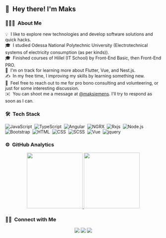 ## 👋 &nbsp;Hey there! I'm Maks

### 👨🏻‍💻 &nbsp;About Me

💡  &nbsp;I like to explore new technologies and develop software solutions and quick hacks.\
🎓 &nbsp;I studied Odessa National Polytechnic University (Electrotechnical systems of electricity consumption (as per kinds)).\
🎓 &nbsp;Finished courses of Hillel (IT School) by Front-End Basic, then Front-End PRO.\
🌱 &nbsp;I'm on track for learning more about Flutter, Vue, and Nest.js.\
✍️ &nbsp;In my free time, I improving my skills by learning something new.\
💬 &nbsp;Feel free to reach out to me for pro bono consulting and volunteering, or just for some interesting discussion.\
✉️ &nbsp;You can shoot me a message at <a href="https://telegram.im/@maksiemens">@maksiemens</a>. I'll try to respond as soon as I can.

### 🛠 &nbsp;Tech Stack
![JavaScript](https://img.shields.io/badge/JavaScript-F7DF1E?style=for-the-badge&logo=javascript&logoColor=black)&nbsp;
![TypeScript](https://img.shields.io/badge/TypeScript-007ACC?style=for-the-badge&logo=typescript&logoColor=white)&nbsp;
![Angular](https://img.shields.io/badge/Angular-DD0031?style=for-the-badge&logo=angular&logoColor=white)&nbsp;
![NGRX](https://img.shields.io/badge/ngrx-4B314F?style=for-the-badge&logo=ngrx&logoColor=white)&nbsp;
![Rxjs](https://img.shields.io/badge/rxjs-C30290?style=for-the-badge&logo=rxjs&logoColor=white)&nbsp;
![Node.js](https://img.shields.io/badge/Node.js-43853D?style=for-the-badge&logo=node.js&logoColor=white)&nbsp;
![Bootstrap](https://img.shields.io/badge/Bootstrap-563D7C?style=for-the-badge&logo=bootstrap&logoColor=white)&nbsp;
![HTML](https://img.shields.io/badge/HTML5-E34F26?style=for-the-badge&logo=html5&logoColor=white)&nbsp;
![CSS](https://img.shields.io/badge/CSS3-1572B6?style=for-the-badge&logo=css3&logoColor=white)&nbsp;
![SCSS](https://img.shields.io/badge/Scss-CC6699?style=for-the-badge&logo=scss&logoColor=white)&nbsp;
![Vue](https://img.shields.io/badge/Vue.js-35495E?style=for-the-badge&logo=vue.js&logoColor=4FC08D)&nbsp;
![jquery](https://img.shields.io/badge/jQuery-0769AD?style=for-the-badge&logo=jquery&logoColor=white)&nbsp;

### ⚙️ &nbsp;GitHub Analytics

<p align="center">
<a href="https://github.com/Maksiemens">
  <img height="180em" src="https://github-readme-stats-eight-theta.vercel.app/api?username=Maksiemens&show_icons=true&theme=algolia&include_all_commits=true&count_private=true"/>
  <img height="180em" src="https://github-readme-stats-eight-theta.vercel.app/api/top-langs/?username=Maksiemens&layout=compact&langs_count=8&theme=algolia"/>
</a>
</p>

### 🤝🏻 &nbsp;Connect with Me

<p align="center">
<a href="https://linkedin.com/in/maks-kondratenko-webdev"><img src="https://img.shields.io/badge/LinkedIn-0077B5?style=for-the-badge&logo=linkedin&logoColor=white"/></a>
<a href="mailto:exollerex@gmail.com"><img src="https://img.shields.io/badge/Gmail-D14836?style=for-the-badge&logo=gmail&logoColor=white"/></a>
<a href="https://telegram.im/@maksiemens"><img src="https://img.shields.io/badge/Telegram-2CA5E0?style=for-the-badge&logo=telegram&logoColor=white"/></a>
</p>
